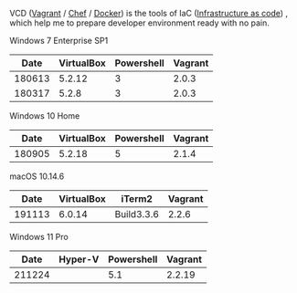 VCD ([Vagrant](Vagrant) / [Chef](Chef) / [Docker](Docker)) is the tools of IaC ([Infrastructure as code](https://en.wikipedia.org/wiki/Infrastructure_as_Code)) 
, which help me to prepare developer environment ready with no pain.

Windows 7 Enterprise SP1

| Date   |  VirtualBox | Powershell | Vagrant |
|--------|-------------|------------|---------|
| 180613 | 5.2.12      | 3          | 2.0.3   |
| 180317 | 5.2.8       | 3          | 2.0.3   |

Windows 10 Home

| Date   |  VirtualBox | Powershell | Vagrant |
|--------|-------------|------------|---------|
| 180905 | 5.2.18      | 5          | 2.1.4   |

macOS 10.14.6

| Date   |  VirtualBox | iTerm2 | Vagrant |
|--------|-------------|------------|---------|
| 191113 | 6.0.14      | Build3.3.6 | 2.2.6   |

Windows 11 Pro

| Date   |  Hyper-V    | Powershell | Vagrant |
|--------|-------------|------------|---------|
| 211224 |             | 5.1        | 2.2.19  |
